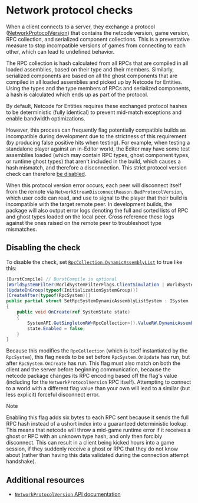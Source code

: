 # Network protocol checks

When a client connects to a server, they exchange a
protocol ([NetworkProtocolVersion](https://docs.unity3d.com/Packages/com.unity.netcode@latest/index.html?subfolder=/api/Unity.NetCode.NetworkProtocolVersion.html))
that contains the netcode version, game version, RPC collection, and serialized component collections. This is a
preventative measure to stop incompatible versions of games from connecting to each other, which can lead to undefined behavior.

The RPC collection is hash calculated from all RPCs that are compiled in all loaded assemblies, based on their type and
their members. Similarly, serialized components are based on all the ghost components that are compiled in all loaded
assemblies and picked up by Netcode for Entities. Using the types and the type members of RPCs and serialized
components, a hash is calculated which ends up as part of the protocol.

By default, Netcode for Entities requires these exchanged protocol hashes to be deterministic (fully identical) to
prevent mid-match exceptions and enable bandwidth optimizations.

However, this process can frequently flag potentially compatible builds as incompatible during
development due to the strictness of this requirement (by producing false positive hits when testing). For example, when
testing a standalone player against an in-Editor world, the Editor may have some test assemblies loaded (which may
contain RPC types, ghost component types, or runtime ghost types) that aren't included in the build, which causes a hash mismatch, and therefore a disconnection.
This strict protocol version check can therefore [be disabled](#disabling-the-check).

When this protocol version error occurs, each peer will disconnect itself from the remote
via `NetworkStreamDisconnectReason.BadProtocolVersion`, which user code can read, and use to signal to the player that
their build is incompatible with the target remote peer. In development builds, the package will also output error logs
denoting the full and sorted lists of RPC and ghost types loaded on the local peer. Cross reference these logs against
the ones raised on the remote peer to troubleshoot type mismatches.

## Disabling the check

To disable the check, set [`RpcCollection.DynamicAssemblyList`](https://docs.unity3d.com/Packages/com.unity.netcode@latest/index.html?subfolder=/api/Unity.NetCode.RpcCollection.html#Unity_NetCode_RpcCollection_DynamicAssemblyList)
to true like this:

```csharp
[BurstCompile] // BurstCompile is optional
[WorldSystemFilter(WorldSystemFilterFlags.ClientSimulation | WorldSystemFilterFlags.ServerSimulation | WorldSystemFilterFlags.ThinClientSimulation)]
[UpdateInGroup(typeof(InitializationSystemGroup))]
[CreateAfter(typeof(RpcSystem))]
public partial struct SetRpcSystemDynamicAssemblyListSystem : ISystem
{
    public void OnCreate(ref SystemState state)
    {
        SystemAPI.GetSingletonRW<RpcCollection>().ValueRW.DynamicAssemblyList = true;
        state.Enabled = false;
    }
}
```

Because this modifies the `RpcCollection` (which is itself instantiated by the `RpcSystem`), this flag needs to be set before `RpcSystem.OnUpdate` has run, but after `RpcSystem.OnCreate` has run. This flag must also match on both the client and the server before beginning communication, because the netcode package changes its RPC encoding based off the flag's value (including for the `NetworkProtocolVersion` RPC itself). Attempting to connect to a world with a different flag value than your own will lead to a similar (but less explicit) forceful disconnect error.

> [!NOTE]
> Enabling this flag adds six bytes to each RPC sent because it sends the full RPC hash instead of a ushort index into a guaranteed deterministic lookup. This means that netcode will throw a mid-game runtime error if it receives a ghost or RPC with an unknown type hash, and only then forcibly disconnect. This can result in a client being kicked hours into a game session, if they suddenly receive a ghost or RPC that they do not know about (rather than having this data validated during the connection attempt handshake).

## Additional resources

- [`NetworkProtocolVersion` API documentation](https://docs.unity3d.com/Packages/com.unity.netcode@latest/index.html?subfolder=/api/Unity.NetCode.NetworkProtocolVersion.html)
